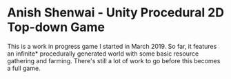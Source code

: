 ﻿# Anish Shenwai - Unity Procedural 2D Top-down Game
 
 This is a work in progress game I started in March 2019. So far, it features an infinite* procedurally generated world with some basic resource gathering and farming. There's still a lot of work to go before this becomes a full game.
 
